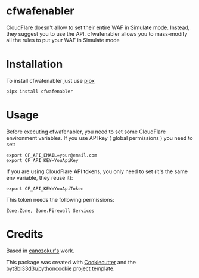# cfwafenabler

CloudFlare doesn't allow to set their entire WAF in Simulate mode. Instead, they suggest you to use the API.
cfwafenabler allows you to mass-modify all the rules to put your WAF in Simulate mode

# Installation

To install cfwafenabler just use [pipx](https://github.com/pipxproject/pipx)
```
pipx install cfwafenabler
```

# Usage

Before executing cfwafenabler, you need to set some CloudFlare environment variables.
If you use API key ( global permissions ) you need to set:

```
export CF_API_EMAIL=your@email.com
export CF_API_KEY=YouApiKey
```

If you are using CloudFlare API tokens, you only need to set (it's the same env variable, they reuse it):
```
export CF_API_KEY=YouApiToken
```
This token needs the following permissions:
```
Zone.Zone, Zone.Firewall Services
```

# Credits

Based in [canozokur's](https://github.com/canozokur/cloudflare-waf-simulate) work.

This package was created with [Cookiecutter](https://github.com/cookiecutter/cookiecutter) and the [byt3bl33d3r/pythoncookie](https://github.com/byt3bl33d3r/pythoncookie) project template.
